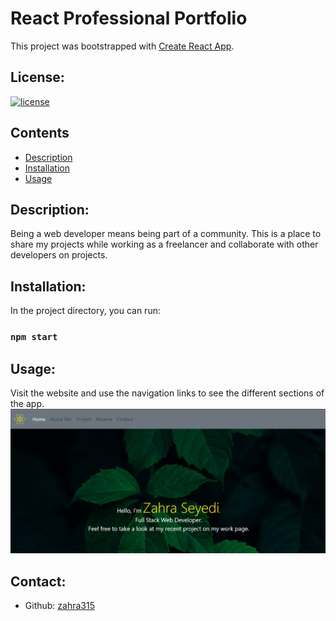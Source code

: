 # React Professional Portfolio

This project was bootstrapped with [Create React App](https://github.com/facebook/create-react-app).

## License:

[![license](https://img.shields.io/badge/license-MIT-blue)](https://shields.io)

## Contents

- [Description](#description)
- [Installation](#installation)
- [Usage](#usage)

## Description:

Being a web developer means being part of a community. This is a place to share my projects while working as a freelancer and collaborate with other developers on projects.

## Installation:

In the project directory, you can run:

### `npm start`

## Usage:

Visit the website and use the navigation links to see the different sections of the app.
![](src/assets/image/screen.png)

## Contact:

- Github: [zahra315](https://github.com/zahra315)
